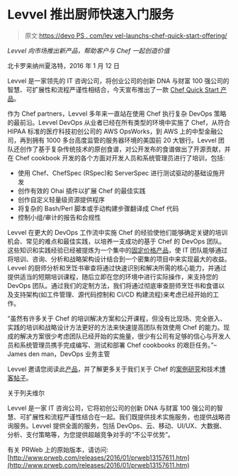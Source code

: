 # Levvel 推出厨师快速入门服务

> 原文:[https://devo PS . com/lev vel-launchs-chef-quick-start-offering/](https://devops.com/levvel-launches-chef-quick-start-offering/)

*Levvel 向市场推出新产品，帮助客户与 Chef 一起创造价值*

北卡罗来纳州夏洛特，2016 年 1 月 12 日

Levvel 是一家领先的 IT 咨询公司，将创业公司的创新 DNA 与财富 100 强公司的智慧、可扩展性和流程严谨性相结合，今天宣布推出了一款 [Chef Quick Start 产品](http://levvel.io/chef-devops/ "Chef Quick Start Offering")。

作为 Chef partners，Levvel 多年来一直站在使用 Chef 执行复杂 DevOps 策略的最前沿。Levvel DevOps 从业者已经在所有类型的环境中实施了 Chef，从符合 HIPAA 标准的医疗科技初创公司的 AWS OpsWorks，到 AWS 上的中型金融公司，再到拥有 1000 多台高度监管的服务器环境的美国前 20 大银行。Levvel 团队还创作了基于复杂传统技术的原创食谱，对公开发布的食谱做出了开源贡献，并在 Chef cookbook 开发的各个方面对开发人员和系统管理员进行了培训，包括:

*   使用 Chef、ChefSpec (RSpec)和 ServerSpec 进行测试驱动的基础设施开发
*   创作有效的 Ohai 插件以扩展 Chef 的最佳实践
*   创作自定义轻量级资源提供程序
*   将复杂的 Bash/Perl 脚本或手动构建步骤翻译成 Chef 代码
*   控制小组/审计的报告和合规性

Levvel 在更大的 DevOps 工作流中实施 Chef 的经验使他们能够确定关键的培训机会、常见的难点和最佳实践，以培养一支成功的基于 Chef 的 DevOps 团队。这些知识和实践经验已经被提炼为一个集中的[固定价格产品](http://levvel.io/chef-devops/ "fixed-price offering")，使 IT 团队能够通过将培训、咨询、分析和战略架构设计结合到一个密集的项目中来实现最大的收益。Levvel 的厨师分析和烹饪书审查将通过快速识别和解决所需的核心能力，并通过提供适当的短期培训课程，随后立即在您的环境中进行实际操作，来支持您的 DevOps 团队。通过我们的定制方法，我们将通过彻底审查厨师烹饪书和食谱以及支持架构(如工件管理、源代码控制和 CI/CD 构建流程)来考虑已经开始的工作。

“虽然有许多关于 Chef 的培训解决方案和公开课程，但没有比现场、完全嵌入、实践的培训和战略设计方法更好的方法来快速提高团队有效使用 Chef 的能力。现成的解决方案很少考虑团队已经开始的实施量，很少有公司有足够的信心与开发人员和系统管理员携手完成编写、测试和部署 Chef cookbooks 的艰巨任务。”–James den man，DevOps 业务主管

Levvel 邀请您阅读此[产品](http://levvel.io/chef-devops/ "offering")，并了解更多关于我们关于 Chef 的[案例研究](http://levvel.io/case-studies/devops-case-study/ "case studies")和技术[博客帖子](http://levvel.io/blog-post/levvel-up-your-devops-game-with-custom-ohai-plugins-chef/ "blog posts")。

关于列夫维尔

Levvel 是一家 IT 咨询公司，它将初创公司的创新 DNA 与财富 100 强公司的智慧、可扩展性和流程严谨性结合在一起。我们既提供技术实施服务，也提供战略咨询服务。Levvel 提供全面的服务，包括 DevOps、云、移动、UI/UX、大数据、分析、支付策略等，为您提供超越竞争对手的“不公平优势”。

有关 PRWeb 上的原始版本，请访问:[http://www.prweb.com/releases/2016/01/prweb13157611.htm](http://www.prweb.com/releases/2016/01/prweb13157611.htm)